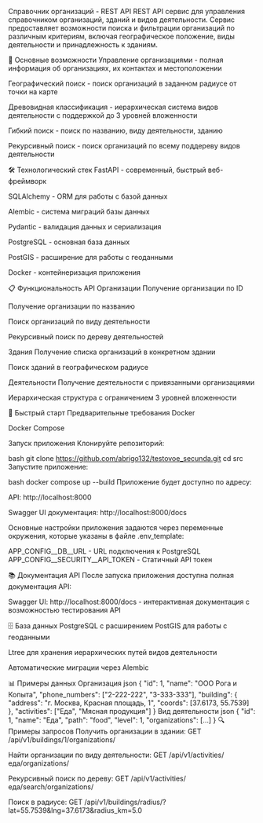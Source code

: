 Справочник организаций - REST API REST API сервис для управления справочником организаций, зданий и видов деятельности. Сервис предоставляет возможности поиска и фильтрации организаций по различным критериям, включая географическое положение, виды деятельности и принадлежность к зданиям.

🚀 Основные возможности Управление организациями - полная информация об организациях, их контактах и местоположении

Географический поиск - поиск организаций в заданном радиусе от точки на карте

Древовидная классификация - иерархическая система видов деятельности с поддержкой до 3 уровней вложенности

Гибкий поиск - поиск по названию, виду деятельности, зданию

Рекурсивный поиск - поиск организаций по всему поддереву видов деятельности

🛠 Технологический стек FastAPI - современный, быстрый веб-фреймворк

SQLAlchemy - ORM для работы с базой данных

Alembic - система миграций базы данных

Pydantic - валидация данных и сериализация

PostgreSQL - основная база данных

PostGIS - расширение для работы с геоданными

Docker - контейнеризация приложения

📋 Функциональность API Организации Получение организации по ID

Получение организации по названию

Поиск организаций по виду деятельности

Рекурсивный поиск по дереву деятельностей

Здания Получение списка организаций в конкретном здании

Поиск зданий в географическом радиусе

Деятельности Получение деятельности с привязанными организациями

Иерархическая структура с ограничением 3 уровней вложенности

🚀 Быстрый старт Предварительные требования Docker

Docker Compose

Запуск приложения Клонируйте репозиторий:

bash git clone https://github.com/abrigo132/testovoe_secunda.git cd src Запустите приложение:

bash docker compose up --build Приложение будет доступно по адресу:

API: http://localhost:8000

Swagger UI документация: http://localhost:8000/docs

Основные настройки приложения задаются через переменные окружения, которые указаны в файле .env_template:

APP_CONFIG__DB__URL - URL подключения к PostgreSQL APP_CONFIG__SECURITY__API_TOKEN - Статичный API токен

📚 Документация API После запуска приложения доступна полная документация API:

Swagger UI: http://localhost:8000/docs - интерактивная документация с возможностью тестирования API

🗄 База данных PostgreSQL с расширением PostGIS для работы с геоданными

Ltree для хранения иерархических путей видов деятельности

Автоматические миграции через Alembic

📊 Примеры данных Организация json { "id": 1, "name": "ООО Рога и Копыта", "phone_numbers": ["2-222-222", "3-333-333"], "building": { "address": "г. Москва, Красная площадь, 1", "coords": [37.6173, 55.7539] }, "activities": ["Еда", "Мясная продукция"] } Вид деятельности json { "id": 1, "name": "Еда", "path": "food", "level": 1, "organizations": [...] } 🔍 Примеры запросов Получить организации в здании: GET /api/v1/buildings/1/organizations/

Найти организации по виду деятельности: GET /api/v1/activities/еда/organizations/

Рекурсивный поиск по дереву: GET /api/v1/activities/еда/search/organizations/

Поиск в радиусе: GET /api/v1/buildings/radius/?lat=55.7539&lng=37.6173&radius_km=5.0
